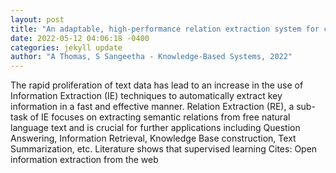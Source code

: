 ```yaml
--- 
layout: post 
title: "An adaptable, high-performance relation extraction system for complex sentences" 
date: 2022-05-12 04:06:18 -0400 
categories: jekyll update 
author: "A Thomas, S Sangeetha - Knowledge-Based Systems, 2022" 
--- 
```

The rapid proliferation of text data has lead to an increase in the use of Information Extraction (IE) techniques to automatically extract key information in a fast and effective manner. Relation Extraction (RE), a sub-task of IE focuses on extracting semantic relations from free natural language text and is crucial for further applications including Question Answering, Information Retrieval, Knowledge Base construction, Text Summarization, etc. Literature shows that supervised learning Cites: Open information extraction from the web